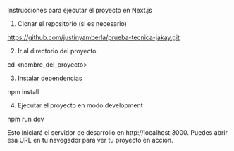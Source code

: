 Instrucciones para ejecutar el proyecto en Next.js

1. Clonar el repositorio (si es necesario)

https://github.com/justinyamberla/prueba-tecnica-jakay.git

2. Ir al directorio del proyecto

cd <nombre_del_proyecto>

3. Instalar dependencias

npm install

4. Ejecutar el proyecto en modo development

npm run dev

Esto iniciará el servidor de desarrollo en http://localhost:3000. Puedes abrir esa URL en tu navegador para ver tu proyecto en acción.




